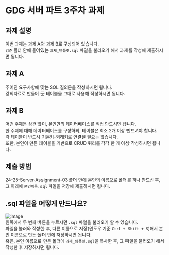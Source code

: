 # GDG 서버 파트 3주차 과제
## 과제 설명
이번 과제는 과제 A와 과제 B로 구성되어 있습니다.<br>
`김준` 폴더 안에 들어있는 `과제_템플릿.sql` 파일을 불러오기 해서 과제를 작성해 제출하시면 됩니다.<br>

## 과제 A
주어진 요구사항에 맞는 SQL 질의문을 작성하시면 됩니다.<br>
강의자료로 만들어 둔 테이블을 그대로 사용해 작성하시면 됩니다.<br>

## 과제 B
어떤 주제든 상관 없이, 본인만의 데이터베이스를 직접 만드시면 됩니다.<br>
한 주제에 대해 데이터베이스를 구성하되, 테이블은 최소 2개 이상 만드셔야 합니다.<br>
각 테이블이 반드시 기본키-외래키로 연결될 필요는 없습니다.<br>
또한, 본인이 만든 테이블을 기반으로 CRUD 쿼리를 각각 한 개 이상 작성하시면 됩니다.<br>

## 제출 방법
24-25-Server-Assignment-03 폴더 안에 본인의 이름으로 폴더를 하나 만드신 후, 그 아래에 `본인이름.sql` 파일을 저장해 제출하시면 됩니다.<br>

## .sql 파일을 어떻게 만드나요?
![image](https://github.com/user-attachments/assets/4a7cf565-501d-49d2-aa39-6191e6ebf8b8)<br>
왼쪽에서 두 번째 버튼을 누르시면 `.sql` 파일을 불러오기 할 수 있습니다.<br>
파일을 불러와 작성한 후, 다른 이름으로 저장(윈도우 기준 `Ctrl + Shift + S`)해서 본인 이름으로 만든 폴더 안에 저장하시면 됩니다.<br>
혹은, 본인 이름으로 만든 폴더에 `과제_템플릿.sql`을 복사한 후, 그 파일을 불러오기 해서 작성한 후 저장하시면 됩니다.<br>
